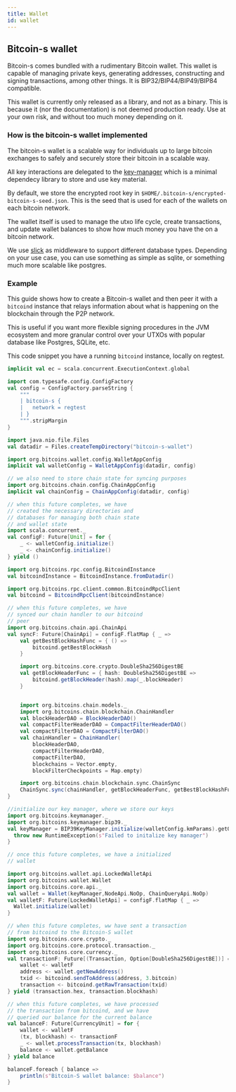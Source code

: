 ```yaml
---
title: Wallet
id: wallet
---
```


## Bitcoin-s wallet
Bitcoin-s comes bundled with a rudimentary Bitcoin wallet. This wallet
is capable of managing private keys, generating addresses, constructing
and signing transactions, among other things. It is BIP32/BIP44/BIP49/BIP84
compatible.

This wallet is currently only released as a library, and not as a binary.
This is because it (nor the documentation) is not deemed production
ready. Use at your own risk, and without too much money depending on it.

### How is the bitcoin-s wallet implemented

The bitcoin-s wallet is a scalable way for individuals up to large bitcoin exchanges to safely and securely store their bitcoin in a scalable way.

All key interactions are delegated to the [key-manager](key-manager.md) which is a minimal dependecy library to store and use key material.

By default, we store the encrypted root key in `$HOME/.bitcoin-s/encrypted-bitcoin-s-seed.json`. This is the seed that is used for each of the wallets on each bitcoin network.

The wallet itself is used to manage the utxo life cycle, create transactions, and update wallet balances to show how much money you have the on a bitcoin network.

We use [slick](https://scala-slick.org/doc/3.3.1/) as middleware to support different database types. Depending on your use case, you can use something as simple as sqlite, or something much more scalable like postgres.


### Example

This guide shows how to create a Bitcoin-s wallet and then
peer it with a `bitcoind` instance that relays
information about what is happening on the blockchain
through the P2P network.

This is useful if you want more flexible signing procedures in
the JVM ecosystem and more granular control over your
UTXOs with popular database like Postgres, SQLite, etc.

This code snippet you have a running `bitcoind` instance, locally
on regtest.

```scala mdoc:compile-only
implicit val ec = scala.concurrent.ExecutionContext.global

import com.typesafe.config.ConfigFactory
val config = ConfigFactory.parseString {
    """
    | bitcoin-s {
    |   network = regtest
    | }
    """.stripMargin
}

import java.nio.file.Files
val datadir = Files.createTempDirectory("bitcoin-s-wallet")

import org.bitcoins.wallet.config.WalletAppConfig
implicit val walletConfig = WalletAppConfig(datadir, config)

// we also need to store chain state for syncing purposes
import org.bitcoins.chain.config.ChainAppConfig
implicit val chainConfig = ChainAppConfig(datadir, config)

// when this future completes, we have
// created the necessary directories and
// databases for managing both chain state
// and wallet state
import scala.concurrent._
val configF: Future[Unit] = for {
    _ <- walletConfig.initialize()
    _ <- chainConfig.initialize()
} yield ()

import org.bitcoins.rpc.config.BitcoindInstance
val bitcoindInstance = BitcoindInstance.fromDatadir()

import org.bitcoins.rpc.client.common.BitcoindRpcClient
val bitcoind = BitcoindRpcClient(bitcoindInstance)

// when this future completes, we have
// synced our chain handler to our bitcoind
// peer
import org.bitcoins.chain.api.ChainApi
val syncF: Future[ChainApi] = configF.flatMap { _ =>
    val getBestBlockHashFunc = { () =>
        bitcoind.getBestBlockHash
    }

    import org.bitcoins.core.crypto.DoubleSha256DigestBE
    val getBlockHeaderFunc = { hash: DoubleSha256DigestBE =>
        bitcoind.getBlockHeader(hash).map(_.blockHeader)
    }


    import org.bitcoins.chain.models._
    import org.bitcoins.chain.blockchain.ChainHandler
    val blockHeaderDAO = BlockHeaderDAO()
    val compactFilterHeaderDAO = CompactFilterHeaderDAO()
    val compactFilterDAO = CompactFilterDAO()
    val chainHandler = ChainHandler(
        blockHeaderDAO,
        compactFilterHeaderDAO,
        compactFilterDAO,
        blockchains = Vector.empty,
        blockFilterCheckpoints = Map.empty)

    import org.bitcoins.chain.blockchain.sync.ChainSync
    ChainSync.sync(chainHandler, getBlockHeaderFunc, getBestBlockHashFunc)
}

//initialize our key manager, where we store our keys
import org.bitcoins.keymanager._
import org.bitcoins.keymanager.bip39._
val keyManager = BIP39KeyManager.initialize(walletConfig.kmParams).getOrElse {
  throw new RuntimeException(s"Failed to initalize key manager")
}

// once this future completes, we have a initialized
// wallet

import org.bitcoins.wallet.api.LockedWalletApi
import org.bitcoins.wallet.Wallet
import org.bitcoins.core.api._
val wallet = Wallet(keyManager,NodeApi.NoOp, ChainQueryApi.NoOp)
val walletF: Future[LockedWalletApi] = configF.flatMap { _ =>
  Wallet.initialize(wallet)
}

// when this future completes, ww have sent a transaction
// from bitcoind to the Bitcoin-S wallet
import org.bitcoins.core.crypto._
import org.bitcoins.core.protocol.transaction._
import org.bitcoins.core.currency._
val transactionF: Future[(Transaction, Option[DoubleSha256DigestBE])] = for {
    wallet <- walletF
    address <- wallet.getNewAddress()
    txid <- bitcoind.sendToAddress(address, 3.bitcoin)
    transaction <- bitcoind.getRawTransaction(txid)
} yield (transaction.hex, transaction.blockhash)

// when this future completes, we have processed
// the transaction from bitcoind, and we have
// queried our balance for the current balance
val balanceF: Future[CurrencyUnit] = for {
    wallet <- walletF
    (tx, blockhash) <- transactionF
    _ <- wallet.processTransaction(tx, blockhash)
    balance <- wallet.getBalance
} yield balance

balanceF.foreach { balance =>
    println(s"Bitcoin-S wallet balance: $balance")
}

```
